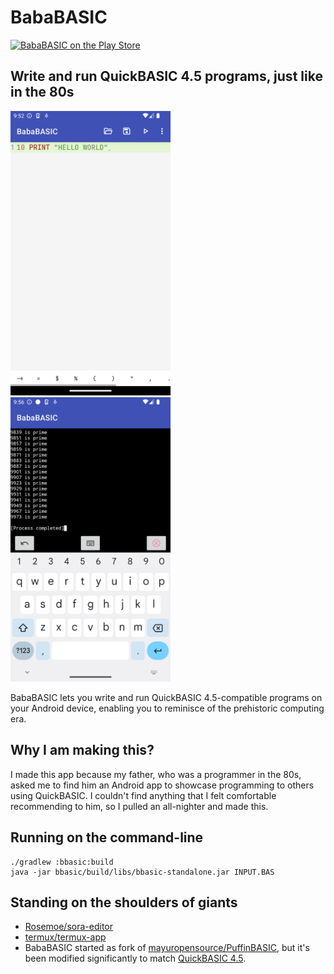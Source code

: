 # BabaBASIC

<a href="https://play.google.com/store/apps/details?id=io.atha.quickbasic&pli=1"><img alt="BabaBASIC on the Play Store" src="https://play.google.com/intl/en_us/badges/images/generic/en_badge_web_generic.png" width="256px" /></a>

## Write and run QuickBASIC 4.5 programs, just like in the 80s

<p float="left">
<img alt="BabaBASIC Screenshot" src="https://github.com/ianatha/bababasic/blob/main/design_assets/screenshot_1.png" width="256px" />
<img alt="BabaBASIC Screenshot" src="https://github.com/ianatha/bababasic/blob/main/design_assets/screenshot_2.png" width="256px" />
</p>

BabaBASIC lets you write and run QuickBASIC 4.5-compatible programs on your Android device, enabling you to reminisce of the prehistoric computing era.


## Why I am making this?

I made this app because my father, who was a programmer in the 80s, asked me to find him an Android app to showcase programming to others using QuickBASIC.
I couldn't find anything that I felt comfortable recommending to him, so I pulled an all-nighter and made this.

## Running on the command-line

```
./gradlew :bbasic:build
java -jar bbasic/build/libs/bbasic-standalone.jar INPUT.BAS
```

## Standing on the shoulders of giants

* [Rosemoe/sora-editor](https://github.com/Rosemoe/sora-editor)
* [termux/termux-app](https://github.com/termux/termux-app)
* BabaBASIC started as fork of [mayuropensource/PuffinBASIC](https://github.com/mayuropensource/PuffinBASIC),
but it's been modified significantly to match [QuickBASIC 4.5](https://ia803001.us.archive.org/12/items/Microsoft_QuickBASIC_4.5_2nd_Edition_Manual/Microsoft_QuickBASIC_4.5_2nd_Edition_Manual.pdf).
